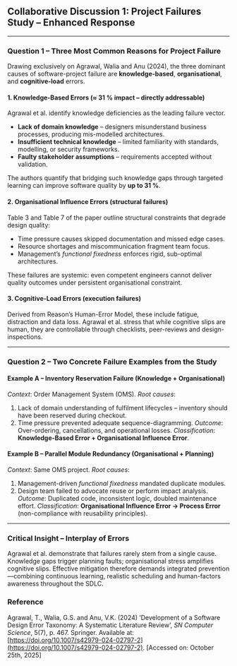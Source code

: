 ## **Collaborative Discussion 1: Project Failures Study – Enhanced Response**

---

### **Question 1 – Three Most Common Reasons for Project Failure**

Drawing exclusively on Agrawal, Walia and Anu (2024), the three dominant causes of software-project failure are **knowledge-based**, **organisational**, and **cognitive-load** errors.

#### **1\. Knowledge-Based Errors (≈ 31 % impact – directly addressable)**

Agrawal et al. identify knowledge deficiencies as the leading failure vector.

* **Lack of domain knowledge** – designers misunderstand business processes, producing mis-modelled architectures.  
* **Insufficient technical knowledge** – limited familiarity with standards, modelling, or security frameworks.  
* **Faulty stakeholder assumptions** – requirements accepted without validation.

The authors quantify that bridging such knowledge gaps through targeted learning can improve software quality by **up to 31 %**.

#### **2\. Organisational Influence Errors (structural failures)**

Table 3 and Table 7 of the paper outline structural constraints that degrade design quality:

* Time pressure causes skipped documentation and missed edge cases.  
* Resource shortages and miscommunication fragment team focus.  
* Management’s *functional fixedness* enforces rigid, sub-optimal architectures.

These failures are systemic: even competent engineers cannot deliver quality outcomes under persistent organisational constraint.

#### **3\. Cognitive-Load Errors (execution failures)**

Derived from Reason’s Human-Error Model, these include fatigue, distraction and data loss. Agrawal et al. stress that while cognitive slips are human, they are controllable through checklists, peer-reviews and design-inspections.

---

### **Question 2 – Two Concrete Failure Examples from the Study**

#### **Example A – Inventory Reservation Failure (Knowledge \+ Organisational)**

*Context*: Order Management System (OMS). *Root causes*:

1. Lack of domain understanding of fulfilment lifecycles – inventory should have been reserved during checkout.  
2. Time pressure prevented adequate sequence-diagramming. *Outcome*: Over-ordering, cancellations, and operational losses. *Classification*: **Knowledge-Based Error \+ Organisational Influence Error**.

#### **Example B – Parallel Module Redundancy (Organisational \+ Planning)**

*Context*: Same OMS project. *Root causes*:

1. Management-driven *functional fixedness* mandated duplicate modules.  
2. Design team failed to advocate reuse or perform impact analysis. *Outcome*: Duplicated code, inconsistent logic, doubled maintenance effort. *Classification*: **Organisational Influence Error → Process Error** (non-compliance with reusability principles).

---

### **Critical Insight – Interplay of Errors**

Agrawal et al. demonstrate that failures rarely stem from a single cause. Knowledge gaps trigger planning faults; organisational stress amplifies cognitive slips. Effective mitigation therefore demands integrated prevention—combining continuous learning, realistic scheduling and human-factors awareness throughout the SDLC.

### **Reference**

Agrawal, T., Walia, G.S. and Anu, V.K. (2024) ‘Development of a Software Design Error Taxonomy: A Systematic Literature Review’, *SN Computer Science*, 5(7), p. 467\. Springer. Available at: [https://doi.org/10.1007/s42979-024-02797-2](https://doi.org/10.1007/s42979-024-02797-2). \[Accessed on: October 25th, 2025\]